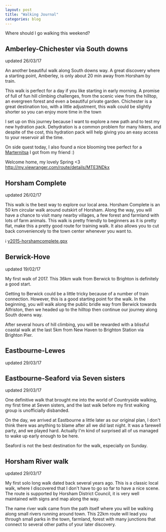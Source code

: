 ```yaml
---
layout: post
title: "Walking Journal"
categories: blog
---
```

Where should I go walking this weekend?

## Amberley-Chichester via South downs
updated 26/03/17

An another beautiful walk along South downs way. A great discovery where a starting point, Amberley, is only about 20 min away from Horsham by train.

This walk is perfect for a day if you like starting in early morning. A promise of full of fun hill climbing challenges, from the scenic view from the hilltop, an evergreen forest and even a beautiful private garden. 
Chichester is a great destination too, with a little adjustment, this walk could be slightly shorter so you can enjoy more time in the town

I set up on this journey because I want to explore a new path and to test my new hydration pack. Dehydration is a common problem for many hikers, and despite of the cost, this hydration pack will help giving you an easy access to your reservoir all the time.

On side quest today, I also found a nice blooming tree perfect for a [Marternitsa](https://en.wikipedia.org/wiki/Martenitsa) I got from my friend :)

Welcome home, my lovely Spring <3  
<http://my.viewranger.com/route/details/MTE3NDkx>

## Horsham Complete
updated 26/02/17

This walk is the best way to explore our local area. Horsham Complete is an 50 km circular walk around outskirt of Horsham. Along the way, you will have a chance to visit many nearby villages, a few forest and farmland with lots of farm animals. This walk is pretty friendly to beginners as it is pretty flat, make this a pretty good route for training walk. It also allows you to cut back conveniencely to the town center whenever you want to.

:information_source: [y2015-horshamcomplete.gpx](/data/y2015-horshamcomplete.gpx)

## Berwick-Hove
updated 19/02/17

My first walk of 2017. This 36km walk from Berwick to Brighton is definitely a good start.

Getting to Berwick could be a little tricky because of a number of train connection. However, this is a good starting point for the walk. In the beginning, you will walk along the public bridle way from Berwick towards Alfriston, then we headed up to the hilltop then continue our journey along South downs way.

After several hours of hill climbing, you will be rewarded with a blissful coastal walk at the last 5km from New Haven to Brighton Station via Brighton Pier.

## Eastbourne-Lewes
updated 29/03/17

## Eastbourne-Seaford via Seven sisters
updated 29/03/17

One definitive walk that brought me into the world of Countryside walking, my first time at Seven sisters, and the last walk before my first walking group is unofficially disbanded.

On the day, we arrived at Eastbourne a little later as our original plan, I don't think there was anything to blame after all we did last night. It was a farewell party, and we played hard. Actually I'm kind of surprised all of us managed to wake up early enough to be here.

Seaford is not the best destination for the walk, especially on Sunday.

## Horsham River walk
updated 29/03/17

My first solo long walk dated back several years ago. This is a classic local walk, where I discovered that I don't have to go so far to have a nice scene. The route is supported by Horsham District Council, it is very well maintained with signs and map along the way.

The name river walk came from the path itself where you will be walking along small rivers running around town. This 22km route will lead you through small parks in the town, farmland, forest with many junctions that connect to several other paths of your later discovery.
